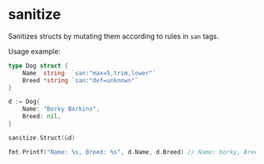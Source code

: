 # sanitize

Sanitizes structs by mutating them according to rules in `san` tags.

Usage example:

```go
type Dog struct {
	Name  string  `san:"max=5,trim,lower"`
	Breed *string `san:"def=unknown"`
}

d := Dog{
    Name: "Borky Borkins",
    Breed: nil,
}

sanitize.Struct(&d)

fmt.Printf("Name: %s, Breed: %s", d.Name, d.Breed) // Name: borky, Breed: unknown
```
